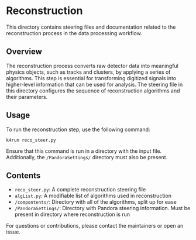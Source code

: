 # Reconstruction

This directory contains steering files and documentation related to the reconstruction process in the data processing workflow.

## Overview

The reconstruction process converts raw detector data into meaningful physics objects, such as tracks and clusters, by applying a series of algorithms. This step is essential for transforming digitized signals into higher-level information that can be used for analysis. The steering file in this directory configures the sequence of reconstruction algorithms and their parameters.

## Usage

To run the reconstruction step, use the following command:

```
k4run reco_steer.py
```

Ensure that this command is run in a directory with the input file. Additionally, the `/PandoraSettings/` directory must also be present.


## Contents

- `reco_steer.py`: A complete reconstruction steering file
- `algList.py`: A modifiable list of algorithms used in reconstruction
- `/compontents/`: Directory with all of the algorithms, split up for ease
- `/PandoraSettings/`: Directory with Pandora steering information. Must be present in directory where reconstruction is run

For questions or contributions, please contact the maintainers or open an issue.